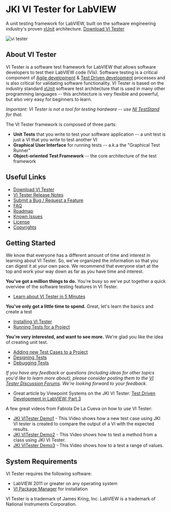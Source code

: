 # JKI VI Tester for LabVIEW

A unit testing framework for LabVIEW, built on the software engineering industry's proven [xUnit](http://en.wikipedia.org/wiki/XUnit) architecture. [Download VI Tester](https://vipm.jki.net/package/jki_labs_tool_vi_tester)

![vi tester](https://cloud.githubusercontent.com/assets/381432/25556811/bc5c2ec2-2cb8-11e7-9c6d-c738208e3fc4.png)

About VI Tester
---------------
VI Tester is a software test framework for LabVIEW that allows software developers to test their LabVIEW code (VIs). Software testing is a critical component of [Agile development](http://en.wikipedia.org/wiki/Agile_software_development) & [Test Driven development](http://en.wikipedia.org/wiki/Test-driven_development) processes and is also critical for validating software functionality. VI Tester is based on the industry standard [xUnit](http://en.wikipedia.org/wiki/XUnit) software test architecture that is used in many other programming languages -- this architecture is very flexible and powerful, but also very easy for beginners to learn.

*Important: VI Tester is not a tool for testing hardware -- use [NI TestStand](http://www.ni.com/teststand/) for that.*

The VI Tester framework is composed of three parts:

- **Unit Tests** that you write to test your software application -- a unit test is just a VI that you write to test another VI
- **Graphical User Interface** for running tests -- a.k.a the "Graphical Test Runner"
- **Object-oriented Test Framework** -- the core architecture of the test framework

## Useful Links ##

- [Download VI Tester](https://vipm.jki.net/package/jki_labs_tool_vi_tester)
- [VI Tester Release Notes](http://forums.jkisoft.com/index.php?showtopic=1024)
- [Submit a Bug / Request a Feature](https://github.com/JKISoftware/JKI-VI-Tester/issues)
- [FAQ](http://forums.jkisoft.com/index.php?showtopic=968)
- [Roadmap](http://forums.jkisoft.com/index.php?showtopic=986%22)
- [Known Issues](http://forums.jkisoft.com/index.php?showtopic=1003)
- [License](https://github.com/JKISoftware/JKI-VI-Tester/blob/master/LICENSE)
- [Copyrights](http://forums.jkisoft.com/index.php?showtopic=964)

## Getting Started ##

We know that everyone has a different amount of time and interest in learning about VI Tester. So, we've organized the information so that you can digest it at your own pace. We recommend that everyone start at the top and work your way down as far as you have time and interest.

**You've got a million things to do.**
You're busy so we've put together a quick overview of the software testing features in VI Tester.

 - [Learn about VI Tester in 5 Minutes](http://forums.jkisoft.com/index.php?showtopic=973)

**You've only got a little time to spend.**
Great, let's learn the basics and create a test

 - [Installing VI Tester](http://forums.jkisoft.com/index.php?showtopic=967)
 - [Running Tests for a Project](http://forums.jkisoft.com/index.php?showtopic=974)

**You're very interested, and want to see more.**
We're glad you like the idea of creating unit test.

 - [Adding new Test Cases to a Project](http://forums.jkisoft.com/index.php?showtopic=979&st=0)
 - [Designing Tests](http://forums.jkisoft.com/index.php?showtopic=978)
 - [Debugging Tests](http://forums.jkisoft.com/index.php?showtopic=980)

*If you have any feedback or questions (including ideas for other topics you'd like to learn more about), please consider posting them to the [VI Tester Discussion Forums](http://forums.jki.net/forum/51-vi-tester/). We're looking forward to your feedback.*

 - Great article by Viewpoint Systems on the JKI VI Tester: [Test Driven Development in LabVIEW: Part 3](http://www.viewpointusa.com/newsletter/2009_february/newsletter_2009_FebTDD.php)

A few great videos from Fabiola De La Cueva on how to use VI Tester:

- [JKI VITester Demo1](https://www.youtube.com/watch?v=Ec1GOY_Cgxc) - This Video shows how a new test case using JKI VI tester is created to compare the output of a VI with the expected results.
- [JKI VITester Demo2](https://www.youtube.com/watch?v=YYPlYCnSLYo) - This Video shows how to test a method from a class using JKI VI Tester.
- [JKI VITester Demo3](https://www.youtube.com/watch?v=CfVnYtBEqAE) - This Video shows how to a test a range of values.

## System Requirements ##
VI Tester requires the following software:

- LabVIEW 2011 or greater on any operating system
- [VI Package Manager](http://vipm.jki.net) for installation


VI Tester is a trademark of James Kring, Inc. LabVIEW is a trademark of National Instruments Corporation.

